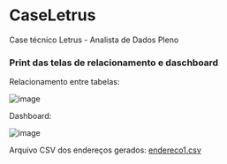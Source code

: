 # CaseLetrus
Case técnico Letrus - Analista de Dados Pleno



### Print das telas de relacionamento e daschboard

Relacionamento entre tabelas:


![image](https://user-images.githubusercontent.com/97234061/184241263-fa9fb7d5-64b1-4056-9881-cb7f45f98914.png)


Dashboard:


![image](https://user-images.githubusercontent.com/97234061/184241472-86d36856-23ff-4434-a779-0972073886f3.png)

Arquivo CSV dos endereços gerados:
[endereco1.csv](https://github.com/camillawinter/CaseLetrus/files/9312101/endereco1.csv)
